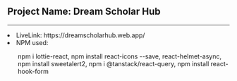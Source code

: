 <h2>Project Name: Dream Scholar Hub</h2>
<hr>
<li>LiveLink: https://dreamscholarhub.web.app/</li>
<li>NPM used:</li>
<ul> 
npm i lottie-react,
npm install react-icons --save,
react-helmet-async,
npm install sweetalert2,
npm i @tanstack/react-query,
npm install react-hook-form
</ul>